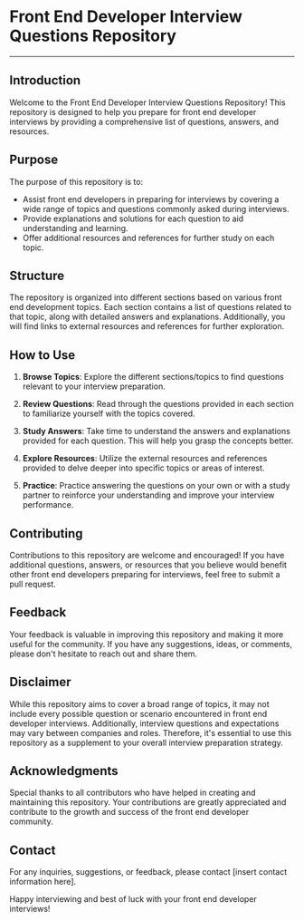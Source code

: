 # Front End Developer Interview Questions Repository

---

## Introduction

Welcome to the Front End Developer Interview Questions Repository! This repository is designed to help you prepare for front end developer interviews by providing a comprehensive list of questions, answers, and resources.

## Purpose

The purpose of this repository is to:

- Assist front end developers in preparing for interviews by covering a wide range of topics and questions commonly asked during interviews.
- Provide explanations and solutions for each question to aid understanding and learning.
- Offer additional resources and references for further study on each topic.

## Structure

The repository is organized into different sections based on various front end development topics. Each section contains a list of questions related to that topic, along with detailed answers and explanations. Additionally, you will find links to external resources and references for further exploration.

## How to Use

1. **Browse Topics**: Explore the different sections/topics to find questions relevant to your interview preparation.

2. **Review Questions**: Read through the questions provided in each section to familiarize yourself with the topics covered.

3. **Study Answers**: Take time to understand the answers and explanations provided for each question. This will help you grasp the concepts better.

4. **Explore Resources**: Utilize the external resources and references provided to delve deeper into specific topics or areas of interest.

5. **Practice**: Practice answering the questions on your own or with a study partner to reinforce your understanding and improve your interview performance.

## Contributing

Contributions to this repository are welcome and encouraged! If you have additional questions, answers, or resources that you believe would benefit other front end developers preparing for interviews, feel free to submit a pull request.

## Feedback

Your feedback is valuable in improving this repository and making it more useful for the community. If you have any suggestions, ideas, or comments, please don't hesitate to reach out and share them.

## Disclaimer

While this repository aims to cover a broad range of topics, it may not include every possible question or scenario encountered in front end developer interviews. Additionally, interview questions and expectations may vary between companies and roles. Therefore, it's essential to use this repository as a supplement to your overall interview preparation strategy.

## Acknowledgments

Special thanks to all contributors who have helped in creating and maintaining this repository. Your contributions are greatly appreciated and contribute to the growth and success of the front end developer community.

## Contact

For any inquiries, suggestions, or feedback, please contact [insert contact information here].

Happy interviewing and best of luck with your front end developer interviews!
